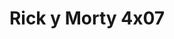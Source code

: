 ---
layout: episodios
title: "Rick y Morty 4x07"
url_serie_padre: 'rick-y-morty/temporada-4'
category: 'series'
capitulo: 'yes'
anio: '2019'
prev: 'capitulo-6'
proximo: 'capitulo-8'
sandbox: allow-same-origin allow-forms
idioma: 'Subtitulado'
reproductor: 'fembed'
calidad: 'Full HD'
reproductores_otros: ["https://gdriveplayer.me/embed2.php?link=TURtecudeY9isWhpXUaitwtH4EWKDUgAbWlKuvkAHphbm66IjdCZw3rBj8MhE%252B4vke5dLNtwhS6MR9jQR1pTf3Ny9RSskYOTaCE2ZGy3W6J1If%252Fyk00SX9xprG8d3ELke0uS%252BGFuZ%252BGsQAbtgAO2RWyxyxotcxynDD2T2acpE8gdG4CwRq7VppZ35n6B7IBmLNvAQQgaPpB23M3TPR8Drz","Subtitulado","https://player.premiumstream.live/player.php?id=Mzg2Nw&sub=https://sub.cuevana2.io/vtt-sub/sub7/Rick.and.Morty.S04E07.vtt","Subtitulado","https://mstream.press/o9ocatloztxm","Subtitulado","https://api.cuevana3.io/stream/index.php?file=ek5lbm9xYWNrS0xYMTZLa2xNbkdvY3ZTb3BtZng4TGp6ZFpobGFMUGtOelcwcUZmbWRIVzRkakVuS0JnbEplcG1KUnNZSlRTMGViVTBxZGdsdEhPb3JxYWRJcHN2TWpZeTlsbVlLRFNsYkxVMHFhbWt0YmE0OG1ncHBlbHk4WT0","Subtitulado","https://mstream.press/5ttxu21j4l80","Subtitulado"]
reproductores_fembed: ["https://feurl.com/v/0epy4all082x56j","Subtitulado","https://fembed.live/v/x4ne3f55rqxl23e","Subtitulado"]
tags:
- Comedia
---
